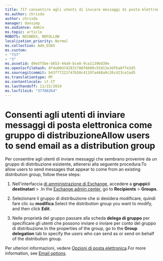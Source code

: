 ```yaml
---
title: 717 consentire agli utenti di inviare messaggi di posta elettronica come lista di distribuzione
ms.author: chrisda
author: chrisda
manager: dansimp
ms.audience: Admin
ms.topic: article
ROBOTS: NOINDEX, NOFOLLOW
localization_priority: Normal
ms.collection: Adm_O365
ms.custom:
- "717"
- "3"
ms.assetid: d9e5f5be-b653-44a9-bce8-9ca11396d39e
ms.openlocfilehash: 8f4e00d742831f88f6609c55d13e3dfba8ffe3d5
ms.sourcegitcommit: b43f77221f47b50c41197a448a9c26c423ce1ad5
ms.translationtype: MT
ms.contentlocale: it-IT
ms.lasthandoff: 11/15/2019
ms.locfileid: "37768264"
---
```

# <a name="allow-users-to-send-email-as-a-distribution-group"></a><span data-ttu-id="03389-102">Consenti agli utenti di inviare messaggi di posta elettronica come gruppo di distribuzione</span><span class="sxs-lookup"><span data-stu-id="03389-102">Allow users to send email as a distribution group</span></span>

<span data-ttu-id="03389-103">Per consentire agli utenti di inviare messaggi che sembrano provenire da un gruppo di distribuzione esistente, attenersi alla seguente procedura:</span><span class="sxs-lookup"><span data-stu-id="03389-103">To allow users to send messages that appear to come from an existing distribution group, follow these steps:</span></span>

1. <span data-ttu-id="03389-104">Nell'interfaccia [di amministrazione di Exchange](https://outlook.office365.com/ecp/), accedere a **gruppi**di **destinatari** \> .</span><span class="sxs-lookup"><span data-stu-id="03389-104">In the [Exchange admin center](https://outlook.office365.com/ecp/), go to **Recipients** \> **Groups**.</span></span>

2. <span data-ttu-id="03389-105">Selezionare il gruppo di distribuzione che si desidera modificare, quindi fare clic su **modifica**.</span><span class="sxs-lookup"><span data-stu-id="03389-105">Select the distribution group you want to modify, and then click **Edit**.</span></span>

3. <span data-ttu-id="03389-106">Nelle proprietà del gruppo passare alla scheda **delega di gruppo** per specificare gli utenti che possono inviare o inviare per conto del gruppo di distribuzione.</span><span class="sxs-lookup"><span data-stu-id="03389-106">In the properties of the group, go to the **Group delegation** tab to specify the users who can send as or send on behalf of the distribution group.</span></span>

<span data-ttu-id="03389-107">Per ulteriori informazioni, vedere [Opzioni di posta elettronica](https://technet.microsoft.com/library/bb124513.aspx#groupdelegation).</span><span class="sxs-lookup"><span data-stu-id="03389-107">For more information, see [Email options](https://technet.microsoft.com/library/bb124513.aspx#groupdelegation).</span></span>
